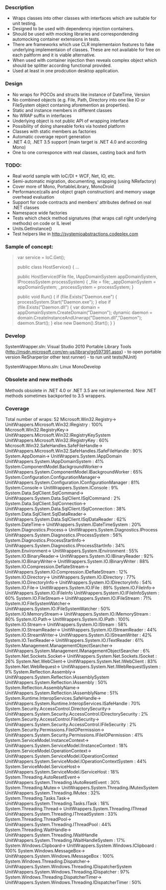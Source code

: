 ### Description 
* Wraps classes into other classes with interfaces which are suitable for unit testing.
* Designed to be used with dependency injection containers. 
* Should be used with mocking libraries and correspondending automocking container extensions in tests.
* There are frameworks which use CLR implementaion features to fake underlying implementaion of classes. These are not available for free on each paltform and it is viable alternative.
* When used with container injection then reveals complex object which should be splitter according functional provided.
* Used at least in one prodcution desktop application.

### Design
* No wraps for POCOs and structs like instance of DateTime, Version
* No combined objects (e.g. File, Path, Directory into one like IO or FileSystem object contaning aforemention as properties).
* Static and instance members in different classes
* No WRAP suffix in interfaces
* Underlying object is not public API of wrapping interface
* Possibility of doing shareable forks via hosted platform
* Classes with static members as factories
* Automatic coverage report generation
* .NET 4.0, .NET 3.5 support (main target is .NET 4.0 and according Mono)
* One to one corresponce with real classes, casting back and forth

### TODO:
* Real world sample with IoC/DI + WCF, Net, IO, etc.
* Semi-automatic migration, documenting, wrapping (using NRefactory)
* Cover more of Mono, PortableLibrary, MonoDroid 
* Performance(calls and object graph construction) and memory usage overhead evaluation
* Support for code contracts and members' attributes defined on real .NET classes
* Namespace wide factories
* Tests which check method signatures (that wraps call right underlying methods) on code or IL level
* Units.GetInstance<IXyzWrap>()
* Test helpers like in http://systemioabstractions.codeplex.com

### Sample of concept:
> 
> var service = IoC.Get<HostService>();
> 
> public class HostService()
> {
>     ...
> 
>   public HostService(IFile file, IAppDomainSystem appDomainSystem, IProcessSystem processSystem)
> 	{
> 	    _file = file;
> 		_appDomainSystem = appDomainSystem;
> 		_processSystem = processSystem;
> 	}
> 
> 	public void Run()
> 	{
> 		if (file.Exists("Daemon.exe")
> 		{
> 		     processSystem.Start("Daemon.exe");
> 		}
> 		else if (file.Exists("Daemon.dll")
> 		{
> 		    var domain = appDomainSystem.CreateDomain("Daemon");
> 			dynamic daemon = domain.CreateInstanceAndUnwrap("Daemon.dll","Daemon");
> 			daemon.Start();
> 		}
> 		else new Daemon().Start();
> 	}
> }

### Develop
SystemWrapper.sln:
Visual Studio 2010
Portable Library Tools (http://msdn.microsoft.com/en-us/library/gg597391.aspx) - to open portable version
ReSharper(or other test runner) - to run unit tests(NUnit)

SystemWrapper.Mono.sln:
Linux
MonoDevelop

### Obsolete and new methods

Methods obsolete in .NET 4.0 or .NET 3.5 are not implemented.
New .NET methods sometimes backported to 3.5 wrappers.


### Coverage

Total number of wraps: 52
Microsoft.Win32.Registry-> UnitWrappers.Microsoft.Win32.IRegistry : 100%
Microsoft.Win32.RegistryKey-> UnitWrappers.Microsoft.Win32.IRegistryKeySystem UnitWrappers.Microsoft.Win32.IRegistryKey : 60%
Microsoft.Win32.SafeHandles.SafeFileHandle-> UnitWrappers.Microsoft.Win32.SafeHandles.ISafeFileHandle : 90%
System.AppDomain-> UnitWrappers.System.IAppDomain UnitWrappers.System.IAppDomainSystem : 41%
System.ComponentModel.BackgroundWorker-> UnitWrappers.System.ComponentModel.IBackgroundWorker : 65%
System.Configuration.ConfigurationManager-> UnitWrappers.System.Configuration.IConfigurationManager : 81%
System.Console-> UnitWrappers.System.IConsole : 9%
System.Data.SqlClient.SqlCommand-> UnitWrappers.System.Data.SqlClient.ISqlCommand : 2%
System.Data.SqlClient.SqlConnection-> UnitWrappers.System.Data.SqlClient.ISqlConnection : 38%
System.Data.SqlClient.SqlDataReader-> UnitWrappers.System.Data.SqlClient.ISqlDataReader : 62%
System.DateTime-> UnitWrappers.System.IDateTimeSystem : 20%
System.Diagnostics.Process-> UnitWrappers.System.Diagnostics.IProcess UnitWrappers.System.Diagnostics.IProcessSystem : 56%
System.Diagnostics.ProcessStartInfo-> UnitWrappers.System.Diagnostics.IProcessStartInfo : 34%
System.Environment-> UnitWrappers.System.IEnvironment : 55%
System.IO.BinaryReader-> UnitWrappers.System.IO.IBinaryReader : 92%
System.IO.BinaryWriter-> UnitWrappers.System.IO.IBinaryWriter : 88%
System.IO.Compression.DeflateStream-> UnitWrappers.System.IO.Compression.IDeflateStream : 12%
System.IO.Directory-> UnitWrappers.System.IO.IDirectory : 77%
System.IO.DirectoryInfo-> UnitWrappers.System.IO.IDirectoryInfo : 54%
System.IO.File-> UnitWrappers.System.IO.IFile : 89%
System.IO.FileInfo-> UnitWrappers.System.IO.IFileInfo UnitWrappers.System.IO.IFileInfoSystem : 60%
System.IO.FileStream-> UnitWrappers.System.IO.IFileStream : 71%
System.IO.FileSystemWatcher-> UnitWrappers.System.IO.IFileSystemWatcher : 50%
System.IO.MemoryStream-> UnitWrappers.System.IO.IMemoryStream : 80%
System.IO.Path-> UnitWrappers.System.IO.IPath : 100%
System.IO.Stream-> UnitWrappers.System.IO.IStream : 58%
System.IO.StreamReader-> UnitWrappers.System.IO.IStreamReader : 44%
System.IO.StreamWriter-> UnitWrappers.System.IO.IStreamWriter : 42%
System.IO.TextReader-> UnitWrappers.System.IO.ITextReader : 61%
System.Management.ManagementObjectSearcher-> UnitWrappers.System.Management.IManagementObjectSearcher : 6%
System.Net.Sockets.Socket-> UnitWrappers.System.Net.Sockets.ISocket : 26%
System.Net.WebClient-> UnitWrappers.System.Net.IWebClient : 83%
System.Net.WebRequest-> UnitWrappers.System.Net.IWebRequestSystem : 9%
System.Reflection.Assembly-> UnitWrappers.System.Reflection.IAssemblySystem UnitWrappers.System.Reflection.IAssembly : 50%
System.Reflection.AssemblyName-> UnitWrappers.System.Reflection.IAssemblyName : 51%
System.Runtime.InteropServices.SafeHandle-> UnitWrappers.System.Runtime.InteropServices.ISafeHandle : 70%
System.Security.AccessControl.DirectorySecurity-> UnitWrappers.System.Security.AccessControl.IDirectorySecurity : 2%
System.Security.AccessControl.FileSecurity-> UnitWrappers.System.Security.AccessControl.IFileSecurity : 2%
System.Security.Permissions.FileIOPermission-> UnitWrappers.System.Security.Permissions.IFileIOPermission : 41%
System.ServiceModel.InstanceContext-> UnitWrappers.System.ServiceModel.IInstanceContext : 18%
System.ServiceModel.OperationContext-> UnitWrappers.System.ServiceModel.IOperationContext UnitWrappers.System.ServiceModel.IOperationContextSystem : 44%
System.ServiceModel.ServiceHost-> UnitWrappers.System.ServiceModel.IServiceHost : 18%
System.Threading.AutoResetEvent-> UnitWrappers.System.Threading.IAutoResetEvent : 30%
System.Threading.Mutex-> UnitWrappers.System.Threading.IMutexSystem UnitWrappers.System.Threading.IMutex : 32%
System.Threading.Tasks.Task-> UnitWrappers.System.Threading.Tasks.ITask : 18%
System.Threading.Thread-> UnitWrappers.System.Threading.IThread UnitWrappers.System.Threading.IThreadSystem : 33%
System.Threading.ThreadPool-> UnitWrappers.System.Threading.IThreadPool : 44%
System.Threading.WaitHandle-> UnitWrappers.System.Threading.IWaitHandle UnitWrappers.System.Threading.IWaitHandleSystem : 17%
System.Windows.Clipboard-> UnitWrappers.System.Windows.IClipboard : 100%
System.Windows.MessageBox-> UnitWrappers.System.Windows.IMessageBox : 100%
System.Windows.Threading.Dispatcher-> UnitWrappers.System.Windows.Threading.IDispatcherSystem UnitWrappers.System.Windows.Threading.IDispatcher : 97%
System.Windows.Threading.DispatcherTimer-> UnitWrappers.System.Windows.Threading.IDispatcherTimer : 50%
